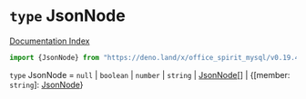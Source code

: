 # `type` JsonNode

[Documentation Index](../README.md)

```ts
import {JsonNode} from "https://deno.land/x/office_spirit_mysql/v0.19.4/mod.ts"
```

`type` JsonNode = `null` | `boolean` | `number` | `string` | [JsonNode](../type.JsonNode/README.md)\[] | \{\[member: `string`]: [JsonNode](../type.JsonNode/README.md)}